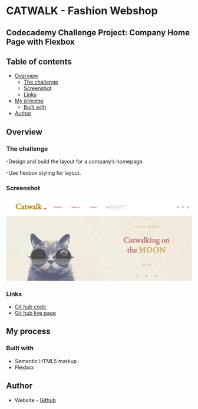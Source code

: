 # CATWALK - Fashion Webshop
## Codecademy Challenge Project: Company Home Page with Flexbox

## Table of contents

- [Overview](#overview)
  - [The challenge](#the-challenge)
  - [Screenshot](#screenshot)
  - [Links](#links)
- [My process](#my-process)
  - [Built with](#built-with)
- [Author](#author)


## Overview

### The challenge

-Design and build the layout for a company’s homepage. 

-Use flexbox styling for layout.


### Screenshot

![](./desktop.png)

### Links

- [Git hub code](https://github.com/marianarainha/catwalk)
- [Git hub live page](https://marianarainha.github.io/catwalk/)

## My process

### Built with

- Semantic HTML5 markup
- Flexbox

## Author

- Website - [Github](https://github.com/marianarainha)

